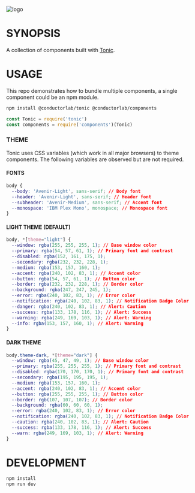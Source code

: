 ![logo](https://raw.githubusercontent.com/hxoht/tonic/addimage/readme-tonic.png)

# SYNOPSIS
A collection of components built with [Tonic](https://github.com/hxoht/tonic).

# USAGE
This repo demonstrates how to bundle multiple components, a single component
could be an npm module.

```bash
npm install @conductorlab/tonic @conductorlab/components
```

```js
const Tonic = require('tonic')
const components = require('components')(Tonic)
```

### THEME
Tonic uses CSS variables (which work in all major browsers) to theme components.
The following variables are observed but are not required.

#### FONTS
```css
body {
  --body: 'Avenir-Light', sans-serif; // Body font
  --header: 'Avenir-Light', sans-serif; // Header font
  --subheader: 'Avenir-Medium', sans-serif; // Accent font
  --monospace: 'IBM Plex Mono', monospace; // Monospace font
}
```

#### LIGHT THEME (DEFAULT)

```css
body, *[theme="light"] {
  --window: rgba(255, 255, 255, 1); // Base window color
  --primary: rgba(54, 57, 61, 1); // Primary font and contrast
  --disabled: rgba(152, 161, 175, 1);
  --secondary: rgba(232, 232, 228, 1);
  --medium: rgba(153, 157, 160, 1);
  --accent: rgba(240, 102, 83, 1); // Accent color
  --button: rgba(54, 57, 61, 1); // Button color
  --border: rgba(232, 232, 228, 1); // Border color
  --background: rgba(247, 247, 245, 1);
  --error: rgba(240, 102, 83, 1); // Error color
  --notification: rgba(240, 102, 83, 1); // Notification Badge Color
  --danger: rgba(240, 102, 83, 1); // Alert: Caution
  --success: rgba(133, 178, 116, 1); // Alert: Success
  --warning: rgba(249, 169, 103, 1); // Alert: Warning
  --info: rgba(153, 157, 160, 1); // Alert: Warning
}
```

#### DARK THEME

```css
body.theme-dark, *[theme="dark"] {
  --window: rgba(45, 47, 49, 1); // Base window color
  --primary: rgba(255, 255, 255, 1); // Primary font and contrast
  --disabled: rgba(170, 170, 170, 1); // Primary font and contrast
  --secondary: rgba(195, 195, 195, 1);
  --medium: rgba(153, 157, 160, 1);
  --accent: rgba(240, 102, 83, 1); // Accent color
  --button: rgba(255, 255, 255, 1); // Button color
  --border: rgb(107, 107, 107); // Border color
  --background: rgba(60, 60, 60, 1);
  --error: rgba(240, 102, 83, 1); // Error color
  --notification: rgba(240, 102, 83, 1); // Notification Badge Color
  --caution: rgba(240, 102, 83, 1); // Alert: Caution
  --success: rgba(133, 178, 116, 1); // Alert: Success
  --warn: rgba(249, 169, 103, 1); // Alert: Warning
}
```

# DEVELOPMENT

```bash
npm install
npm run dev
```
